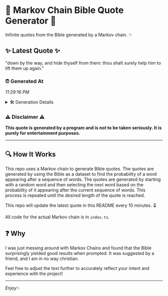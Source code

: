 # 📖 Markov Chain Bible Quote Generator 📖

Infinite quotes from the Bible generated by a Markov chain. ✨

## ✨ Latest Quote ✨
"down by the way, and hide thyself from them: thou shalt surely help him to lift them up again."

### ⏰ Generated At
*11:29:16 PM*

<details>
    <summary>🛠️ Generation Details</summary>
    <p>
        <strong>🌱 Seed:</strong> down<br>
        <strong>🔄 Iterations:</strong> 18<br>
        <strong>📜 Context History:</strong><br>[ down ]: by<br>[ down, by ]: the<br>[ down, by, the ]: way,<br>[ down, by, the, way, ]: and<br>[ down, by, the, way,, and ]: hide<br>[ down, by, the, way,, and, hide ]: thyself<br>[ by, the, way,, and, hide, thyself ]: from<br>[ the, way,, and, hide, thyself, from ]: them:<br>[ way,, and, hide, thyself, from, them: ]: thou<br>[ and, hide, thyself, from, them:, thou ]: shalt<br>[ hide, thyself, from, them:, thou, shalt ]: surely<br>[ thyself, from, them:, thou, shalt, surely ]: help<br>[ from, them:, thou, shalt, surely, help ]: him<br>[ them:, thou, shalt, surely, help, him ]: to<br>[ thou, shalt, surely, help, him, to ]: lift<br>[ shalt, surely, help, him, to, lift ]: them<br>[ surely, help, him, to, lift, them ]: up<br>[ help, him, to, lift, them, up ]: again.<br>
    </p>
</details>

### ⚠️ Disclaimer ⚠️
**This quote is generated by a program and is not to be taken seriously. It is purely for entertainment purposes.**

---

## 🔍 How It Works

This repo uses a Markov chain to generate Bible quotes. The quotes are generated by using the Bible as a dataset to find the probability of a word appearing after a sequence of words. The quotes are generated by starting with a random word and then selecting the next word based on the probability of it appearing after the current sequence of words. This process is repeated until the desired length of the quote is reached.

This repo will update the latest quote in this README every 10 minutes. ⏳

All code for the actual Markov chain is in `index.ts`.

## ❓ Why

I was just messing around with Markov Chains and found that the Bible surprisingly yielded good results when prompted. 
It was suggested by a friend, and I am in no way christian.

Feel free to adjust the text further to accurately reflect your intent and experience with the project!

---

*Enjoy*✨
